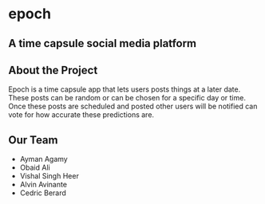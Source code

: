 # epoch
## A time capsule social media platform

## About the Project
Epoch is a time capsule app that lets users posts things at a later date. These posts can be random or can be chosen for a specific day or time. Once these posts are scheduled and posted other users will be notified can vote for how accurate these predictions are.

## Our Team
- Ayman Agamy
- Obaid Ali
- Vishal Singh Heer
- Alvin Avinante
- Cedric Berard 